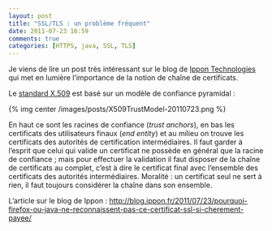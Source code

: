 ```yaml
---
layout: post
title: "SSL/TLS : un problème fréquent"
date: 2011-07-23 16:59
comments: true
categories: [HTTPS, java, SSL, TLS]
---
```

Je viens de lire un post très intéressant sur le blog de [Ippon Technologies](http://www.ippon.fr/) qui met en lumière l’importance de la notion de chaîne de certificats.

Le [standard X.509](http://fr.wikipedia.org/wiki/X.509) est basé sur un modèle de confiance pyramidal :

{% img center /images/posts/X509TrustModel-20110723.png %}

En haut ce sont les racines de confiance (_trust anchors_), en bas les certificats des utilisateurs finaux (_end entity_) et au milieu on trouve les certificats des autorités de certification intermédiaires. Il faut garder à l’esprit que celui qui valide un certificat ne possède en général que la racine de confiance ; mais pour effectuer la validation il faut disposer de la chaîne de certificats au complet, c’est à dire le certificat final avec l’ensemble des certificats des autorités intermédiaires. Moralité : un certificat seul ne sert à rien, il faut toujours considérer la chaîne dans son ensemble.

L’article sur le blog de Ippon : <http://blog.ippon.fr/2011/07/23/pourquoi-firefox-ou-java-ne-reconnaissent-pas-ce-certificat-ssl-si-cherement-payee/>
